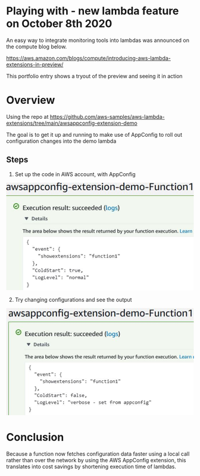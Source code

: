# Playing with - new lambda feature on October 8th 2020
An easy way to integrate monitoring tools into lambdas was announced on the compute blog below.

https://aws.amazon.com/blogs/compute/introducing-aws-lambda-extensions-in-preview/

This portfolio entry shows a tryout of the preview and seeing it in action

# Overview
Using the repo at https://github.com/aws-samples/aws-lambda-extensions/tree/main/awsappconfig-extension-demo

The goal is to get it up and running to make use of AppConfig to roll out configuration changes into the demo lambda

## Steps
1. Set up the code in AWS account, with AppConfig

![Original](https://github.com/FadeDragon/Resume2020/blob/master/Playing%20with%20-%20Lambda%20Extensions%20Preview/Playing%20with%20extensions.jpg)

2. Try changing configurations and see the output

![Output](https://github.com/FadeDragon/Resume2020/blob/master/Playing%20with%20-%20Lambda%20Extensions%20Preview/Playing%20with%20appconfig.jpg)

# Conclusion
Because a function now fetches configuration data faster using a local call rather than over the network by using the AWS AppConfig extension, this translates into cost savings by shortening execution time of lambdas.
